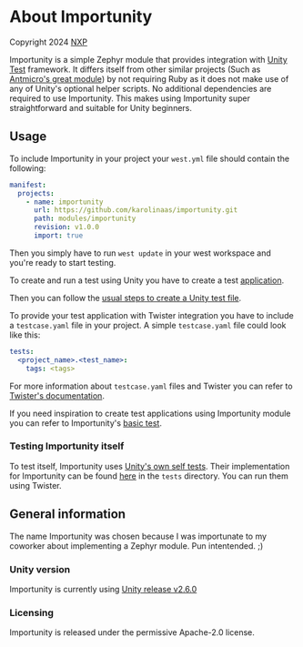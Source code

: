 # About Importunity

Copyright 2024 [NXP](https://www.nxp.com/)

Importunity is a simple Zephyr module that provides integration with [Unity Test](https://github.com/ThrowTheSwitch/Unity) framework.
It differs itself from other similar projects (Such as [Antmicro's great module](https://github.com/antmicro/zephyr-cmock-unity-module)) by not requiring Ruby as it does not make use of any of Unity's optional helper scripts.
No additional dependencies are required to use Importunity.
This makes using Importunity super straightforward and suitable for Unity beginners.

## Usage

To include Importunity in your project your `west.yml` file should contain the following:

```yaml
manifest:
  projects:
    - name: importunity
      url: https://github.com/karolinaas/importunity.git
      path: modules/importunity
      revision: v1.0.0
      import: true
```

Then you simply have to run `west update` in your west workspace and you're ready to start testing.

To create and run a test using Unity you have to create a test [application](https://docs.zephyrproject.org/latest/develop/application/index.html).

Then you can follow the [usual steps to create a Unity test file](https://github.com/ThrowTheSwitch/Unity/blob/master/docs/UnityGettingStartedGuide.md#how-to-create-a-test-file).

To provide your test application with Twister integration you have to include a `testcase.yaml` file in your project.
A simple `testcase.yaml` file could look like this:

```yaml
tests:
  <project_name>.<test_name>:
    tags: <tags>
```

For more information about `testcase.yaml` files and Twister you can refer to [Twister's documentation](https://docs.zephyrproject.org/latest/develop/test/twister.html).

If you need inspiration to create test applications using Importunity module you can refer to Importunity's [basic test](https://github.com/karolinaas/importunity/tree/zephyr/tests/basic).

### Testing Importunity itself

To test itself, Importunity uses [Unity's own self tests](https://github.com/ThrowTheSwitch/Unity/tree/master/test/tests).
Their implementation for Importunity can be found [here](https://github.com/karolinaas/importunity/tree/zephyr/tests/test_unity) in the `tests` directory.
You can run them using Twister.

## General information

The name Importunity was chosen because I was importunate to my coworker about implementing a Zephyr module. Pun intentended. ;)

### Unity version

Importunity is currently using [Unity release v2.6.0](https://github.com/ThrowTheSwitch/Unity/releases/tag/v2.6.0)

### Licensing

Importunity is released under the permissive Apache-2.0 license.